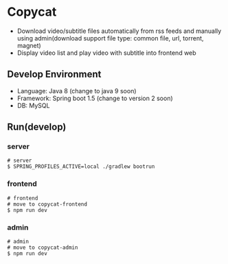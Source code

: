 # Copycat

- Download video/subtitle files automatically from rss feeds and manually using admin(download support file type: common file, url, torrent, magnet)
- Display video list and play video with subtitle into frontend web

## Develop Environment
- Language: Java 8 (change to java 9 soon)
- Framework: Spring boot 1.5 (change to version 2 soon)
- DB: MySQL

## Run(develop)
### server
```$xslt
# server
$ SPRING_PROFILES_ACTIVE=local ./gradlew bootrun
```
### frontend
```
# frontend
# move to copycat-frontend
$ npm run dev
```
### admin
```
# admin
# move to copycat-admin
$ npm run dev
```